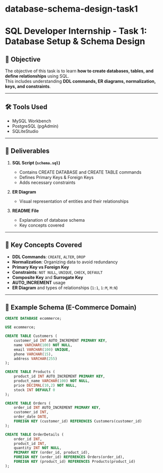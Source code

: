 # database-schema-design-task1
# SQL Developer Internship - Task 1: Database Setup & Schema Design

## 📌 Objective
The objective of this task is to learn **how to create databases, tables, and define relationships** using SQL.  
This includes understanding **DDL commands, ER diagrams, normalization, keys, and constraints**.

---

## 🛠 Tools Used
- MySQL Workbench  
- PostgreSQL (pgAdmin)  
- SQLiteStudio  

---

## 📂 Deliverables
1. **SQL Script (`schema.sql`)**
   - Contains CREATE DATABASE and CREATE TABLE commands
   - Defines Primary Keys & Foreign Keys
   - Adds necessary constraints  

2. **ER Diagram**
   - Visual representation of entities and their relationships  

3. **README File**
   - Explanation of database schema
   - Key concepts covered  

---

## 📑 Key Concepts Covered
- **DDL Commands**: `CREATE`, `ALTER`, `DROP`  
- **Normalization**: Organizing data to avoid redundancy  
- **Primary Key vs Foreign Key**  
- **Constraints**: `NOT NULL`, `UNIQUE`, `CHECK`, `DEFAULT`  
- **Composite Key** and **Surrogate Key**  
- **AUTO_INCREMENT** usage  
- **ER Diagram** and types of relationships (`1:1`, `1:M`, `M:N`)  

---

## 🚀 Example Schema (E-Commerce Domain)

```sql
CREATE DATABASE ecommerce;

USE ecommerce;

CREATE TABLE Customers (
    customer_id INT AUTO_INCREMENT PRIMARY KEY,
    name VARCHAR(100) NOT NULL,
    email VARCHAR(100) UNIQUE,
    phone VARCHAR(15),
    address VARCHAR(255)
);

CREATE TABLE Products (
    product_id INT AUTO_INCREMENT PRIMARY KEY,
    product_name VARCHAR(100) NOT NULL,
    price DECIMAL(10,2) NOT NULL,
    stock INT DEFAULT 0
);

CREATE TABLE Orders (
    order_id INT AUTO_INCREMENT PRIMARY KEY,
    customer_id INT,
    order_date DATE,
    FOREIGN KEY (customer_id) REFERENCES Customers(customer_id)
);

CREATE TABLE OrderDetails (
    order_id INT,
    product_id INT,
    quantity INT NOT NULL,
    PRIMARY KEY (order_id, product_id),
    FOREIGN KEY (order_id) REFERENCES Orders(order_id),
    FOREIGN KEY (product_id) REFERENCES Products(product_id)
);
